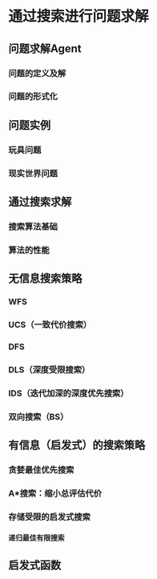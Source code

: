 # 通过搜索进行问题求解

## 问题求解Agent

### 问题的定义及解

### 问题的形式化

## 问题实例

### 玩具问题

### 现实世界问题

## 通过搜索求解

### 搜索算法基础

### 算法的性能

## 无信息搜索策略

### WFS

### UCS（一致代价搜索）

### DFS

### DLS（深度受限搜索）

### IDS（迭代加深的深度优先搜索）

### 双向搜索（BS）

## 有信息（启发式）的搜索策略

### 贪婪最佳优先搜索

### A*搜索：缩小总评估代价

### 存储受限的启发式搜索

#### 递归最佳有限搜索

## 启发式函数
